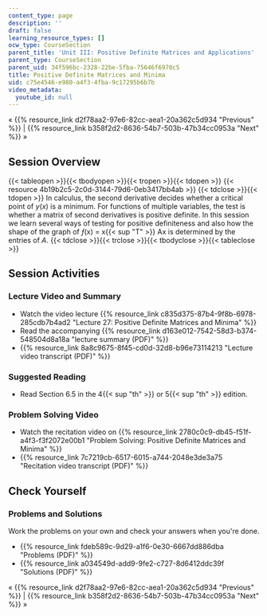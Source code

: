 ```yaml
---
content_type: page
description: ''
draft: false
learning_resource_types: []
ocw_type: CourseSection
parent_title: 'Unit III: Positive Definite Matrices and Applications'
parent_type: CourseSection
parent_uid: 34f596bc-2328-22be-5fba-75646f6970c5
title: Positive Definite Matrices and Minima
uid: c75e4546-e980-a4f3-4fba-9c17295b6b7b
video_metadata:
  youtube_id: null
---
```

« {{% resource_link d2f78aa2-97e6-82cc-aea1-20a362c5d934 "Previous" %}} | {{% resource_link b358f2d2-8636-54b7-503b-47b34cc0953a "Next" %}} »

## Session Overview

{{< tableopen >}}{{< tbodyopen >}}{{< tropen >}}{{< tdopen >}}
{{< resource 4b19b2c5-2c0d-3144-79d6-0eb3417bb4ab >}}
{{< tdclose >}}{{< tdopen >}}
In calculus, the second derivative decides whether a critical point of _y_(_x_) is a minimum. For functions of multiple variables, the test is whether a matrix of second derivatives is positive definite. In this session we learn several ways of testing for positive definiteness and also how the shape of the graph of _ƒ_(x) = x{{< sup "T" >}} Ax is determined by the entries of _A_.
{{< tdclose >}}{{< trclose >}}{{< tbodyclose >}}{{< tableclose >}}

## Session Activities

### Lecture Video and Summary

- Watch the video lecture {{% resource_link c835d375-87b4-9f8b-6978-285cdb7b4ad2 "Lecture 27: Positive Definite Matrices and Minima" %}}
- Read the accompanying {{% resource_link d163e012-7542-58d3-b374-548504d8a18a "lecture summary (PDF)" %}}
- {{% resource_link 8a8c9675-8f45-cd0d-32d8-b96e73114213 "Lecture video transcript (PDF)" %}}

### Suggested Reading

- Read Section 6.5 in the 4{{< sup "th" >}} or 5{{< sup "th" >}} edition.

### Problem Solving Video

- Watch the recitation video on {{% resource_link 2780c0c9-db45-f51f-a4f3-f3f2072e00b1 "Problem Solving: Positive Definite Matrices and Minima" %}}
- {{% resource_link 7c7219cb-6517-6015-a744-2048e3de3a75 "Recitation video transcript (PDF)" %}}

## Check Yourself

### Problems and Solutions

Work the problems on your own and check your answers when you're done.

- {{% resource_link fdeb589c-9d29-a1f6-0e30-6667dd886dba "Problems (PDF)" %}}
- {{% resource_link a034549d-add9-9fe2-c727-8d6412ddc39f "Solutions (PDF)" %}}

« {{% resource_link d2f78aa2-97e6-82cc-aea1-20a362c5d934 "Previous" %}} | {{% resource_link b358f2d2-8636-54b7-503b-47b34cc0953a "Next" %}} »